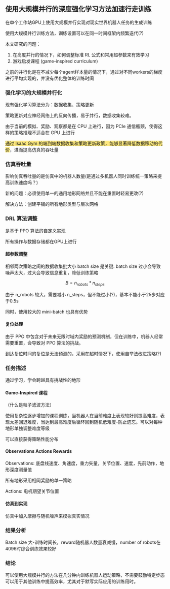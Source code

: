 ## 使用大规模并行的深度强化学习方法加速行走训练

在单个工作站GPU上使用大规模并行实现对现实世界机器人任务的生成训练

使用大规模并行训练方法，训练设置可以在同一时间框架内频繁迭代(?)

本文研究的问题：

1.  在高度并行的情况下，如何调整标准 RL 公式和常用超参数来有效学习
2.  游戏启发课程 (game-inspired curriculum)

之前的并行化是在不减少每个agent样本量的情况下，通过对不同workers的梯度进行平均实现的，并没有优化整体的训练时间

### 强化学习的大规模并行化

现有强化学习算法分为：数据收集、策略更新

策略更新对应神经网络上的反向传播，易于并行，数据收集较难。

由于当前的模拟、奖励、观察都是在 CPU 上进行，因为 PCIe 通信瓶颈，使得这样的策略推理不适合在 GPU 上进行

<span style="background-color: #ffd40080">通过 Isaac Gym 的端到端数据收集和策略更新政策，能够显著降低数据移动的代价</span>，进而提高仿真的吞吐量

### 仿真吞吐量

影响仿真吞吐量的是仿真中的机器人数量(是通过多机器人同时训练统一策略来提高训练速度吗？)

新的问题：必须使用单一的通用地形网络并且不能在重置时轻易更改(?)

解决方法：创建平铺的所有地形类型与层次网格

### DRL 算法调整

是基于 PPO 算法的自定义实现

所有操作与数据存储都在GPU上进行

#### 超参数调整

相邻两次策略之间的数据收集批大小 batch size 是关键. batch size 过小会导致噪声太大，过大会导致信息重复，降低训练策略

$$
B = n_{robots} * n_{steps}
$$

由于 n\_robots 较大，需要减小 n\_steps，但不能过小(?)，基本不能小于25步对应于0.5s

同时，使用较大的 mini-batch 也具有优势

#### 复位处理

由于 PPO 中包含对于未来无限时域内奖励的预测机制，但在训练中，机器人经常需要重置，会导致对 PPO 算法的挑战。

到达复位时间的复位是无法预测的，采用在超时情况下，使用自举法改进策略(?)

### 任务描述

通过学习，学会跨越具有挑战性的地形

#### Game-Inspired 课程

（什么是粒子滤波方法）

使用复杂性逐步增加的课程训练，当机器人在当前难度上表现较好则提高难度，表现太差回退难度，当达到最高难度后循环回到随机低难度-防止遗忘。可以对每种地形单独调整难度等级

可以直接获得策略性能分布

#### Observations Actions Rewards

Observations: 底盘线速度、角速度，重力矢量，关节位置、速度，先前动作，地形深度测量值

所有地形采用相同奖励的单一策略

Actions: 电机期望关节位置

#### 仿真到实现

仿真中加入摩擦与随机噪声来模拟真实情况

### 结果分析

Batch size 大-训练时间长，reward随机器人数量衰减慢，number of robots在4096时综合训练效果较好

### 结论

可以使用大规模并行的方法在几分钟内训练机器人运动策略，不需要鼓励特定步态
可以用于其他训练中提高效率，尤其对于默写实际应用的训练用时。